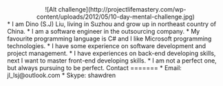 
<center>![Alt challenge](http://projectlifemastery.com/wp-content/uploads/2012/05/10-day-mental-challenge.jpg)</center>
* I am Dino (S.J) Liu, living in Suzhou and grow up in northeast country of China.
* I am a software engineer in the outsourcing company.
* My favourite programming language is C# and I like Microsoft programming technologies.
* I have some experience on software development and project management.
* I have experiences on back-end developing skills, next I want to master front-end developing skills.
* I am not a perfect one, but always pursuing to be perfect. 
Contact
=======
* Email: jl_lsj@outlook.com
* Skype: shawdren